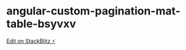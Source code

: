 # angular-custom-pagination-mat-table-bsyvxv

[Edit on StackBlitz ⚡️](https://stackblitz.com/edit/angular-custom-pagination-mat-table-bsyvxv)
